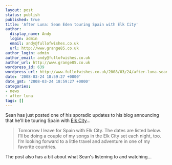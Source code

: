 ```yaml
---
layout: post
status: publish
published: true
title: 'After Luna: Sean Eden touring Spain with Elk City'
author:
  display_name: Andy
  login: admin
  email: andy@fullofwishes.co.uk
  url: http://www.grange85.co.uk
author_login: admin
author_email: andy@fullofwishes.co.uk
author_url: http://www.grange85.co.uk
wordpress_id: 639
wordpress_url: http://www.fullofwishes.co.uk/2008/03/24/after-luna-sean-eden-touring-spain-with-elk-city/
date: '2008-03-24 18:59:27 +0000'
date_gmt: '2008-03-24 18:59:27 +0000'
categories:
- news
- after luna
tags: []
---
```

<p>Sean has just posted one of his sporadic <span class="removed_link" title="http://seaneden.net/2008/03/24/spain/">updates to his blog announcing that he'll be touring Spain</span> with <a href="http://www.elkcity.net/">Elk City</a>...<br />
<blockquote>Tomorrow I leave for Spain with Elk City. The dates are listed below. I’ll be doing a couple of my songs in the Elk City set each night, too. I’m looking forward to a little travel and adventure in one of my favorite countries.</p></blockquote>
<p>The post also has a bit about what Sean's listening to and watching...</p>
